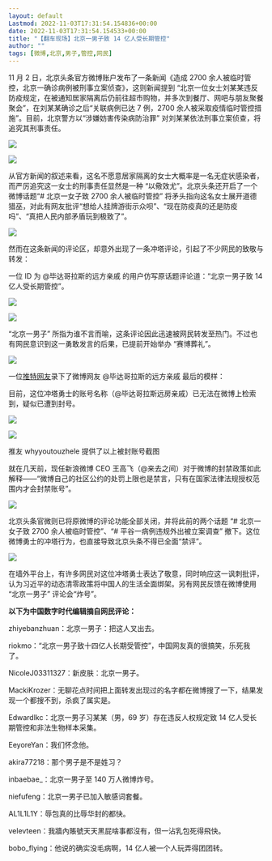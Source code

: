 ```yaml
---
layout: default
Lastmod: 2022-11-03T17:31:54.154836+00:00
date: 2022-11-03T17:31:54.154533+00:00
title: "【翻车现场】北京一男子致 14 亿人受长期管控"
author: ""
tags: [微博,北京,男子,管控,网民]
---
```


11 月 2 日，北京头条官方微博账户发布了一条新闻《造成 2700 余人被临时管控，北京一确诊病例被刑事立案侦查》，这则新闻提到 “北京一位女士刘某某违反防疫规定，在被通知居家隔离后仍前往超市购物，并多次到餐厅、网吧与朋友聚餐聚会”，在刘某某确诊之后“关联病例已达 7 例，2700 余人被采取疫情临时管控措施”。目前，北京警方以“涉嫌妨害传染病防治罪” 对刘某某依法刑事立案侦查，将追究其刑事责任。

![](https://images.weserv.nl/?url=https%3A//chinadigitaltimes.net/chinese/files/2022/11/image-1667463409225.png)

![](https://images.weserv.nl/?url=https%3A//chinadigitaltimes.net/chinese/files/2022/11/image-1667464089901.png)

从官方新闻的叙述来看，这名不愿意居家隔离的女士大概率是一名无症状感染者，而严厉追究这一女士的刑事责任显然是一种 “以儆效尤”。北京头条还开启了一个微博话题“# 北京一女子致 2700 余人被临时管控” 将矛头指向这名女士展开道德猎巫，对此有网友批评“想给人挂牌游街示众呗”、“现在防疫真的还是防疫吗”、“真把人民内部矛盾玩到极致了”。

![](https://images.weserv.nl/?url=https%3A//chinadigitaltimes.net/chinese/files/2022/11/image-1667464698211.png)

然而在这条新闻的评论区，却意外出现了一条冲塔评论，引起了不少网民的致敬与转发：

一位 ID 为 @毕达哥拉斯的远方亲戚 的用户仿写原话题评论道：“北京一男子致 14 亿人受长期管控”。

![](https://images.weserv.nl/?url=https%3A//chinadigitaltimes.net/chinese/files/2022/11/image-1667464411805.png)

  

![](https://images.weserv.nl/?url=https%3A//chinadigitaltimes.net/chinese/files/2022/11/image-1667466512521.png)

“北京一男子” 所指为谁不言而喻，这条评论因此迅速被网民转发至热门。不过也有网民意识到这一勇敢发言的后果，已提前开始举办 “赛博葬礼”。

![](https://images.weserv.nl/?url=https%3A//chinadigitaltimes.net/chinese/files/2022/11/image-1667464523978.png)

一位[推特网友](https://twitter.com/Lesleymongsasa/status/1587788610224664576 "推特网友")录下了微博网友 @毕达哥拉斯的远方亲戚 最后的模样：

目前，这位冲塔勇士的账号名称（@毕达哥拉斯远房亲戚）已无法在微博上检索到，疑似已遭到封号。

![](https://images.weserv.nl/?url=https%3A//chinadigitaltimes.net/chinese/files/2022/11/image-1667465397167.png)

  

![](https://images.weserv.nl/?url=https%3A//chinadigitaltimes.net/chinese/files/2022/11/image-1667467036966.png)

  
推友 whyyoutouzhele 提供了以上被封账号截图

就在几天前，现任新浪微博 CEO 王高飞（@来去之间）对于微博的封禁政策如此解释——“微博自己的社区公约的处罚上限也是禁言，只有在国家法律法规授权范围内才会封禁账号”。

![](https://images.weserv.nl/?url=https%3A//chinadigitaltimes.net/chinese/files/2022/10/image-1667203998123.png)

北京头条官微则已将原微博的评论功能全部关闭，并将此前的两个话题 “# 北京一女子致 2700 余人被临时管控”、“# 平谷一病例违规外出被立案调查” 撤下。这位微博勇士的冲塔行为，也直接导致北京头条不得已全面“禁评”。

![](https://images.weserv.nl/?url=https%3A//chinadigitaltimes.net/chinese/files/2022/11/image-1667465558830.png)

在墙外平台上，有许多网民对这位冲塔勇士表达了敬意，同时响应这一讽刺批评，认为习近平的动态清零政策将中国人的生活全面绑架。另有网民反馈在微博使用 “北京一男子” 评论会“炸号”。

**以下为中国数字时代编辑摘自网民评论：**

zhiyebanzhuan：北京一男子：把这人叉出去。

riokmo：“北京一男子致十四亿人长期受管控”，中国网友真的很搞笑，乐死我了。

NicoleJ03311327：新皮肤：北京一男子。

MackiKrozer：无聊花点时间把上面转发出现过的名字都在微博搜了一下，结果发现一个都搜不到，杀疯了属实是。

Edwardlkc：北京一男子习某某（男，69 岁）存在违反人权规定致 14 亿人受长期管控和非法生物样本采集。

EeyoreYan：我们怀念他。

akira77218：那个男子是不是姓习？

inbaebae\_：北京一男子至 140 万人微博炸号。

niefufeng：北京一男子已加入敏感词套餐。

AL1L1L1Y：辱包真的比辱华封的都快。

velevteen：我牆內賬號天天黑屁啥事都沒有，但一沾乳包死得飛快。

bobo\_flying：他说的确实没毛病啊，14 亿人被一个人玩弄得团团转。

